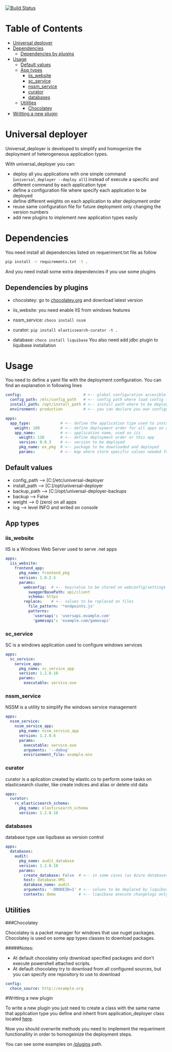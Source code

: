 [![Build Status](https://travis-ci.org/drazul/universal-deployer.svg?branch=master)](https://travis-ci.org/drazul/universal-deployer)

# Table of Contents
* [Universal deployer](#universal-deployer)
* [Dependencies](#dependencies)
	* [Dependencies by plugins](#dependencies-by-plugins)
* [Usage](#usage)
	* [Default values](#default-values)
	* [App types](#app-types)
		* [iis_website](#iis_website) 
		* [sc_service](#sc_service) 
		* [nssm_service](#nssm_service) 
		* [curator](#curator) 
		* [databases](#database)
	* [Utilities](#utilities)
		* [Chocolatey](#chocolatey)
* [Writting a new plugin](#writting-a-new-plugin)

# Universal deployer

Universal_deployer is developed to simplify and homogenize the deployment of heterogeneous application types.

With universal_deployer you can:

 * deploy all you applications with one simple command
   (```universal_deployer --deploy all```) instead of execute a specific  and different command by each application type
 * define a configuration file where specify each application to be deployed
 * define different weights on each application to alter deployment order
 * reuse same configuration file for future deployment only changing the version numbers
 * add new plugins to implement new application types easily

# Dependencies

You need install all dependencies listed on requeriment.txt file as follow
```bash
pip install -r requirements.txt -t .
```

And you need install some extra dependencies if you use some plugins

## Dependencies by plugins
* chocolatey: go to [chocolatey.org](https://chocolatey.org) and download latest version

* iis_website: you need enable IIS from windows features
* nssm_service: ```choco install nssm```
* curator: ```pip install elasticsearch-curator -t . ```
* database: ```choco install liquibase``` You also need add jdbc plugin to liquibase installation


# Usage

You need to define a yaml file with the deployment configuration. You can find an explanation in following lines

```yaml
config:                           # <-- global configuration accesible by all apps
  config_path: /etc/config_path   # <-- config path where load config templates
  install_path: /opt/install_path # <-- install path where to be deployed all apps
  environment: production         # <-- you can declare you own configuration

apps:
  app_type:             # <-- define the application tipe used to instantiate a class defined on plugins folder
    weight: 100         # <-- define deployment order for all apps on app_type
    app_name:           # <-- application name, used on iis
      weight: 110       # <-- define deployment order or this app
      version: 0.0.3    # <-- version to be deployed
      pkg_name: ex_pkg  # <-- package to be downloaded and deployed
      params:           # <-- map where store specific values needed for that app_type
```
## Default values

  * config_path   --> [C:]/etc/universal-deployer
  * install_path  --> [C:]/opt/universal-deployer
  * backup_path   --> [C:]/opt/universal-deployer-backups
  * backup        --> False
  * weight        --> 0 (zero) on all apps
  * log           --> level INFO and writed on console

## App types

### iis_website

IIS is a Windows Web Server used to serve .net apps

```yaml
apps:
  iis_website:
    frontend_app:
      pkg_name: frontend_pkg
      version: 1.0.2.5
      params:
        webconfig:  # <-- key/value to be stored on webconfig/settings
          swaggerBasePath: api/client
          schema: https
        replace:    # <-- values to be replaced on files
          file_pattern: '*endpoints.js'
          patterns:
            'usersapi': 'usersapi.example.com'
            'gamesapi': 'example.com/gamesapi'
```

### sc_service

SC is a windows application used to configure windows services

```yaml
apps:
  sc_service:
    service_app:
      pkg_name: sc_service_app
      version: 1.2.0.18
      params:
        executable: service.exe
```

### nssm_service

NSSM is a utility to simplify the windows service management

```yaml
apps:
  nssm_service:
    nssm_service_app:
      pkg_name: nssm_service_app
      version: 1.2.0.6
      params:
        executable: service.exe
        arguments: '--debug'
        envirionment_file: example.env
```

### curator

curator is a aplication created by elastic.co to perform some tasks on elasticsearch cluster, like create indices and alias or delete old data

```yaml
apps:
  curator:
    rc_elasticsearch_schema:
      pkg_name: elasticsearch_schema
      version: 1.2.0.18
```

### databases

database type use liquibase as version control

```yaml
apps:
  databases:
    audit:
      pkg_name: audit_database
      version: 1.2.0.18
      params:
        create_database: False  # <-- in some cases (as Azure databases) scripts cannot create new databases
        host: database.VM1
        database_name: audit
        arguments: '-DNODEID=1' # <-- values to be deplaced by liquibase on changelog files
        contexts: demo          # <-- liquibase execute changelogs only on specific contexts
```

## Utilities

###Chocolatey


Chocolatey is a packet manager for windows that use nuget packages. Chocolatey is used on some app types classes to download packages. 

#####Notes:
* At default chocolatey only download specified packages and don't execute powershell attached scripts. 
* At default chocolatey try to download from all configured sources, but you can specify one repository to use to download 
```yaml
config:
  choco_source: http://example.org
```

#Writting a new plugin

To write a new plugin you just need to create a class with the same name that application type you define and inherit from application_deployer class located [here](/plugins/application_deployer.py).

Now you should overwrite methods you need to implement the requeriment functionallity in order to homogeinize the deployment steps.

You can see some examples on [/plugins](/plugins) path.